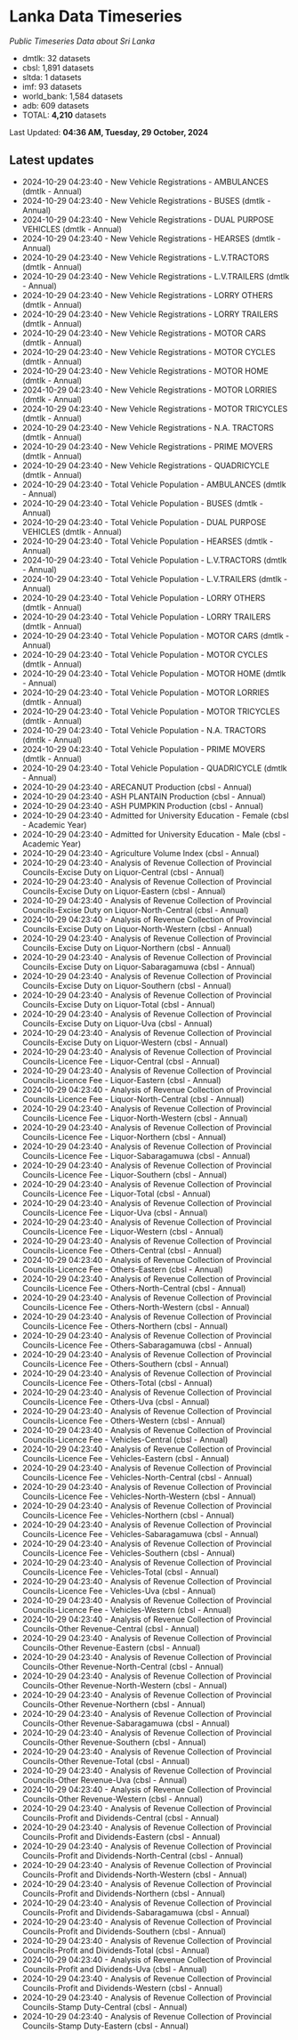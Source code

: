 # Lanka Data Timeseries
*Public Timeseries Data about Sri Lanka*

* dmtlk: 32 datasets
* cbsl: 1,891 datasets
* sltda: 1 datasets
* imf: 93 datasets
* world_bank: 1,584 datasets
* adb: 609 datasets
* TOTAL: **4,210** datasets

Last Updated: **04:36 AM, Tuesday, 29 October, 2024**

## Latest updates

* 2024-10-29 04:23:40 - New Vehicle Registrations - AMBULANCES (dmtlk - Annual)
* 2024-10-29 04:23:40 - New Vehicle Registrations - BUSES (dmtlk - Annual)
* 2024-10-29 04:23:40 - New Vehicle Registrations - DUAL PURPOSE VEHICLES (dmtlk - Annual)
* 2024-10-29 04:23:40 - New Vehicle Registrations - HEARSES (dmtlk - Annual)
* 2024-10-29 04:23:40 - New Vehicle Registrations - L.V.TRACTORS (dmtlk - Annual)
* 2024-10-29 04:23:40 - New Vehicle Registrations - L.V.TRAILERS (dmtlk - Annual)
* 2024-10-29 04:23:40 - New Vehicle Registrations - LORRY OTHERS (dmtlk - Annual)
* 2024-10-29 04:23:40 - New Vehicle Registrations - LORRY TRAILERS (dmtlk - Annual)
* 2024-10-29 04:23:40 - New Vehicle Registrations - MOTOR CARS (dmtlk - Annual)
* 2024-10-29 04:23:40 - New Vehicle Registrations - MOTOR CYCLES (dmtlk - Annual)
* 2024-10-29 04:23:40 - New Vehicle Registrations - MOTOR HOME (dmtlk - Annual)
* 2024-10-29 04:23:40 - New Vehicle Registrations - MOTOR LORRIES (dmtlk - Annual)
* 2024-10-29 04:23:40 - New Vehicle Registrations - MOTOR TRICYCLES (dmtlk - Annual)
* 2024-10-29 04:23:40 - New Vehicle Registrations - N.A. TRACTORS (dmtlk - Annual)
* 2024-10-29 04:23:40 - New Vehicle Registrations - PRIME MOVERS (dmtlk - Annual)
* 2024-10-29 04:23:40 - New Vehicle Registrations - QUADRICYCLE (dmtlk - Annual)
* 2024-10-29 04:23:40 - Total Vehicle Population - AMBULANCES (dmtlk - Annual)
* 2024-10-29 04:23:40 - Total Vehicle Population - BUSES (dmtlk - Annual)
* 2024-10-29 04:23:40 - Total Vehicle Population - DUAL PURPOSE VEHICLES (dmtlk - Annual)
* 2024-10-29 04:23:40 - Total Vehicle Population - HEARSES (dmtlk - Annual)
* 2024-10-29 04:23:40 - Total Vehicle Population - L.V.TRACTORS (dmtlk - Annual)
* 2024-10-29 04:23:40 - Total Vehicle Population - L.V.TRAILERS (dmtlk - Annual)
* 2024-10-29 04:23:40 - Total Vehicle Population - LORRY OTHERS (dmtlk - Annual)
* 2024-10-29 04:23:40 - Total Vehicle Population - LORRY TRAILERS (dmtlk - Annual)
* 2024-10-29 04:23:40 - Total Vehicle Population - MOTOR CARS (dmtlk - Annual)
* 2024-10-29 04:23:40 - Total Vehicle Population - MOTOR CYCLES (dmtlk - Annual)
* 2024-10-29 04:23:40 - Total Vehicle Population - MOTOR HOME (dmtlk - Annual)
* 2024-10-29 04:23:40 - Total Vehicle Population - MOTOR LORRIES (dmtlk - Annual)
* 2024-10-29 04:23:40 - Total Vehicle Population - MOTOR TRICYCLES (dmtlk - Annual)
* 2024-10-29 04:23:40 - Total Vehicle Population - N.A. TRACTORS (dmtlk - Annual)
* 2024-10-29 04:23:40 - Total Vehicle Population - PRIME MOVERS (dmtlk - Annual)
* 2024-10-29 04:23:40 - Total Vehicle Population - QUADRICYCLE (dmtlk - Annual)
* 2024-10-29 04:23:40 - ARECANUT Production (cbsl - Annual)
* 2024-10-29 04:23:40 - ASH PLANTAIN Production (cbsl - Annual)
* 2024-10-29 04:23:40 - ASH PUMPKIN Production (cbsl - Annual)
* 2024-10-29 04:23:40 - Admitted for University Education - Female (cbsl - Academic Year)
* 2024-10-29 04:23:40 - Admitted for University Education - Male (cbsl - Academic Year)
* 2024-10-29 04:23:40 - Agriculture Volume Index (cbsl - Annual)
* 2024-10-29 04:23:40 - Analysis of Revenue Collection of Provincial Councils-Excise Duty on Liquor-Central (cbsl - Annual)
* 2024-10-29 04:23:40 - Analysis of Revenue Collection of Provincial Councils-Excise Duty on Liquor-Eastern (cbsl - Annual)
* 2024-10-29 04:23:40 - Analysis of Revenue Collection of Provincial Councils-Excise Duty on Liquor-North-Central (cbsl - Annual)
* 2024-10-29 04:23:40 - Analysis of Revenue Collection of Provincial Councils-Excise Duty on Liquor-North-Western (cbsl - Annual)
* 2024-10-29 04:23:40 - Analysis of Revenue Collection of Provincial Councils-Excise Duty on Liquor-Northern (cbsl - Annual)
* 2024-10-29 04:23:40 - Analysis of Revenue Collection of Provincial Councils-Excise Duty on Liquor-Sabaragamuwa (cbsl - Annual)
* 2024-10-29 04:23:40 - Analysis of Revenue Collection of Provincial Councils-Excise Duty on Liquor-Southern (cbsl - Annual)
* 2024-10-29 04:23:40 - Analysis of Revenue Collection of Provincial Councils-Excise Duty on Liquor-Total (cbsl - Annual)
* 2024-10-29 04:23:40 - Analysis of Revenue Collection of Provincial Councils-Excise Duty on Liquor-Uva (cbsl - Annual)
* 2024-10-29 04:23:40 - Analysis of Revenue Collection of Provincial Councils-Excise Duty on Liquor-Western (cbsl - Annual)
* 2024-10-29 04:23:40 - Analysis of Revenue Collection of Provincial Councils-Licence Fee - Liquor-Central (cbsl - Annual)
* 2024-10-29 04:23:40 - Analysis of Revenue Collection of Provincial Councils-Licence Fee - Liquor-Eastern (cbsl - Annual)
* 2024-10-29 04:23:40 - Analysis of Revenue Collection of Provincial Councils-Licence Fee - Liquor-North-Central (cbsl - Annual)
* 2024-10-29 04:23:40 - Analysis of Revenue Collection of Provincial Councils-Licence Fee - Liquor-North-Western (cbsl - Annual)
* 2024-10-29 04:23:40 - Analysis of Revenue Collection of Provincial Councils-Licence Fee - Liquor-Northern (cbsl - Annual)
* 2024-10-29 04:23:40 - Analysis of Revenue Collection of Provincial Councils-Licence Fee - Liquor-Sabaragamuwa (cbsl - Annual)
* 2024-10-29 04:23:40 - Analysis of Revenue Collection of Provincial Councils-Licence Fee - Liquor-Southern (cbsl - Annual)
* 2024-10-29 04:23:40 - Analysis of Revenue Collection of Provincial Councils-Licence Fee - Liquor-Total (cbsl - Annual)
* 2024-10-29 04:23:40 - Analysis of Revenue Collection of Provincial Councils-Licence Fee - Liquor-Uva (cbsl - Annual)
* 2024-10-29 04:23:40 - Analysis of Revenue Collection of Provincial Councils-Licence Fee - Liquor-Western (cbsl - Annual)
* 2024-10-29 04:23:40 - Analysis of Revenue Collection of Provincial Councils-Licence Fee - Others-Central (cbsl - Annual)
* 2024-10-29 04:23:40 - Analysis of Revenue Collection of Provincial Councils-Licence Fee - Others-Eastern (cbsl - Annual)
* 2024-10-29 04:23:40 - Analysis of Revenue Collection of Provincial Councils-Licence Fee - Others-North-Central (cbsl - Annual)
* 2024-10-29 04:23:40 - Analysis of Revenue Collection of Provincial Councils-Licence Fee - Others-North-Western (cbsl - Annual)
* 2024-10-29 04:23:40 - Analysis of Revenue Collection of Provincial Councils-Licence Fee - Others-Northern (cbsl - Annual)
* 2024-10-29 04:23:40 - Analysis of Revenue Collection of Provincial Councils-Licence Fee - Others-Sabaragamuwa (cbsl - Annual)
* 2024-10-29 04:23:40 - Analysis of Revenue Collection of Provincial Councils-Licence Fee - Others-Southern (cbsl - Annual)
* 2024-10-29 04:23:40 - Analysis of Revenue Collection of Provincial Councils-Licence Fee - Others-Total (cbsl - Annual)
* 2024-10-29 04:23:40 - Analysis of Revenue Collection of Provincial Councils-Licence Fee - Others-Uva (cbsl - Annual)
* 2024-10-29 04:23:40 - Analysis of Revenue Collection of Provincial Councils-Licence Fee - Others-Western (cbsl - Annual)
* 2024-10-29 04:23:40 - Analysis of Revenue Collection of Provincial Councils-Licence Fee - Vehicles-Central (cbsl - Annual)
* 2024-10-29 04:23:40 - Analysis of Revenue Collection of Provincial Councils-Licence Fee - Vehicles-Eastern (cbsl - Annual)
* 2024-10-29 04:23:40 - Analysis of Revenue Collection of Provincial Councils-Licence Fee - Vehicles-North-Central (cbsl - Annual)
* 2024-10-29 04:23:40 - Analysis of Revenue Collection of Provincial Councils-Licence Fee - Vehicles-North-Western (cbsl - Annual)
* 2024-10-29 04:23:40 - Analysis of Revenue Collection of Provincial Councils-Licence Fee - Vehicles-Northern (cbsl - Annual)
* 2024-10-29 04:23:40 - Analysis of Revenue Collection of Provincial Councils-Licence Fee - Vehicles-Sabaragamuwa (cbsl - Annual)
* 2024-10-29 04:23:40 - Analysis of Revenue Collection of Provincial Councils-Licence Fee - Vehicles-Southern (cbsl - Annual)
* 2024-10-29 04:23:40 - Analysis of Revenue Collection of Provincial Councils-Licence Fee - Vehicles-Total (cbsl - Annual)
* 2024-10-29 04:23:40 - Analysis of Revenue Collection of Provincial Councils-Licence Fee - Vehicles-Uva (cbsl - Annual)
* 2024-10-29 04:23:40 - Analysis of Revenue Collection of Provincial Councils-Licence Fee - Vehicles-Western (cbsl - Annual)
* 2024-10-29 04:23:40 - Analysis of Revenue Collection of Provincial Councils-Other Revenue-Central (cbsl - Annual)
* 2024-10-29 04:23:40 - Analysis of Revenue Collection of Provincial Councils-Other Revenue-Eastern (cbsl - Annual)
* 2024-10-29 04:23:40 - Analysis of Revenue Collection of Provincial Councils-Other Revenue-North-Central (cbsl - Annual)
* 2024-10-29 04:23:40 - Analysis of Revenue Collection of Provincial Councils-Other Revenue-North-Western (cbsl - Annual)
* 2024-10-29 04:23:40 - Analysis of Revenue Collection of Provincial Councils-Other Revenue-Northern (cbsl - Annual)
* 2024-10-29 04:23:40 - Analysis of Revenue Collection of Provincial Councils-Other Revenue-Sabaragamuwa (cbsl - Annual)
* 2024-10-29 04:23:40 - Analysis of Revenue Collection of Provincial Councils-Other Revenue-Southern (cbsl - Annual)
* 2024-10-29 04:23:40 - Analysis of Revenue Collection of Provincial Councils-Other Revenue-Total (cbsl - Annual)
* 2024-10-29 04:23:40 - Analysis of Revenue Collection of Provincial Councils-Other Revenue-Uva (cbsl - Annual)
* 2024-10-29 04:23:40 - Analysis of Revenue Collection of Provincial Councils-Other Revenue-Western (cbsl - Annual)
* 2024-10-29 04:23:40 - Analysis of Revenue Collection of Provincial Councils-Profit and Dividends-Central (cbsl - Annual)
* 2024-10-29 04:23:40 - Analysis of Revenue Collection of Provincial Councils-Profit and Dividends-Eastern (cbsl - Annual)
* 2024-10-29 04:23:40 - Analysis of Revenue Collection of Provincial Councils-Profit and Dividends-North-Central (cbsl - Annual)
* 2024-10-29 04:23:40 - Analysis of Revenue Collection of Provincial Councils-Profit and Dividends-North-Western (cbsl - Annual)
* 2024-10-29 04:23:40 - Analysis of Revenue Collection of Provincial Councils-Profit and Dividends-Northern (cbsl - Annual)
* 2024-10-29 04:23:40 - Analysis of Revenue Collection of Provincial Councils-Profit and Dividends-Sabaragamuwa (cbsl - Annual)
* 2024-10-29 04:23:40 - Analysis of Revenue Collection of Provincial Councils-Profit and Dividends-Southern (cbsl - Annual)
* 2024-10-29 04:23:40 - Analysis of Revenue Collection of Provincial Councils-Profit and Dividends-Total (cbsl - Annual)
* 2024-10-29 04:23:40 - Analysis of Revenue Collection of Provincial Councils-Profit and Dividends-Uva (cbsl - Annual)
* 2024-10-29 04:23:40 - Analysis of Revenue Collection of Provincial Councils-Profit and Dividends-Western (cbsl - Annual)
* 2024-10-29 04:23:40 - Analysis of Revenue Collection of Provincial Councils-Stamp Duty-Central (cbsl - Annual)
* 2024-10-29 04:23:40 - Analysis of Revenue Collection of Provincial Councils-Stamp Duty-Eastern (cbsl - Annual)